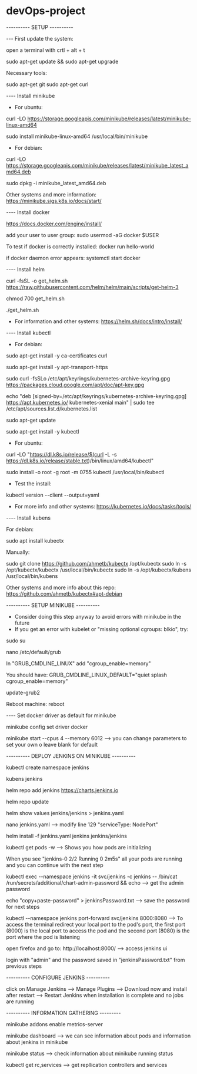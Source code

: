 # devOps-project


---------- SETUP ----------


--- First update the system:

open a terminal with crtl + alt + t

sudo apt-get update && sudo apt-get upgrade

Necessary tools:

sudo apt-get git
sudo apt-get curl


---- Install minikube

- For ubuntu:

curl -LO https://storage.googleapis.com/minikube/releases/latest/minikube-linux-amd64

sudo install minikube-linux-amd64 /usr/local/bin/minikube

- For debian:

curl -LO https://storage.googleapis.com/minikube/releases/latest/minikube_latest_amd64.deb

sudo dpkg -i minikube_latest_amd64.deb

Other systems and more information: https://minikube.sigs.k8s.io/docs/start/


---- Install docker

https://docs.docker.com/engine/install/

add your user to user group: sudo usermod -aG docker $USER

To test if docker is correctly installed: docker run hello-world

if docker daemon error appears: systemctl start docker


---- Install helm

curl -fsSL -o get_helm.sh https://raw.githubusercontent.com/helm/helm/main/scripts/get-helm-3

chmod 700 get_helm.sh

./get_helm.sh

- For information and other systems: https://helm.sh/docs/intro/install/


---- Install kubectl

- For debian:

sudo apt-get install -y ca-certificates curl

sudo apt-get install -y apt-transport-https

sudo curl -fsSLo /etc/apt/keyrings/kubernetes-archive-keyring.gpg https://packages.cloud.google.com/apt/doc/apt-key.gpg

echo "deb [signed-by=/etc/apt/keyrings/kubernetes-archive-keyring.gpg] https://apt.kubernetes.io/ kubernetes-xenial main" | sudo tee /etc/apt/sources.list.d/kubernetes.list

sudo apt-get update

sudo apt-get install -y kubectl

- For ubuntu: 

curl -LO "https://dl.k8s.io/release/$(curl -L -s https://dl.k8s.io/release/stable.txt)/bin/linux/amd64/kubectl"

sudo install -o root -g root -m 0755 kubectl /usr/local/bin/kubectl

- Test the install:

kubectl version --client --output=yaml

- For more info and other systems: https://kubernetes.io/docs/tasks/tools/


---- Install kubens

For debian:

sudo apt install kubectx

Manually:

sudo git clone https://github.com/ahmetb/kubectx /opt/kubectx
sudo ln -s /opt/kubectx/kubectx /usr/local/bin/kubectx
sudo ln -s /opt/kubectx/kubens /usr/local/bin/kubens

Other systems and more info about this repo: https://github.com/ahmetb/kubectx#apt-debian



---------- SETUP MINIKUBE ----------


- Consider doing this step anyway to avoid errors with minikube in the future
- If you get an error with kubelet or "missing optional cgroups: blkio", try:

sudo su

nano /etc/default/grub

In "GRUB_CMDLINE_LINUX" add "cgroup_enable=memory"

You should have: GRUB_CMDLINE_LINUX_DEFAULT="quiet splash cgroup_enable=memory"

update-grub2

Reboot machine: reboot


---- Set docker driver as default for minikube

minikube config set driver docker

minikube start --cpus 4 --memory 6012           --> you can change parameters to set your own o leave blank for default



---------- DEPLOY JENKINS ON MINIKUBE ----------


kubectl create namespace jenkins

kubens jenkins

helm repo add jenkins https://charts.jenkins.io

helm repo update 

helm show values jenkins/jenkins > jenkins.yaml

nano jenkins.yaml --> modify line 129 "serviceType: NodePort"

helm install -f jenkins.yaml jenkins jenkins/jenkins

kubectl get pods -w 				--> Shows you how pods are initializing

When you see "jenkins-0  2/2  Running  0  2m5s" all your pods are running and you can continue with the next step

kubectl exec --namespace jenkins -it svc/jenkins -c jenkins -- /bin/cat /run/secrets/additional/chart-admin-password && echo	--> get the admin password
	
echo "copy+paste-password" > jenkinsPassword.txt	--> save the password for next steps
	
kubectl --namespace jenkins port-forward svc/jenkins 8000:8080		--> To access the terminal redirect your local port to the pod's port, the first port (8000) is the local port to access the pod and the second port (8080) is the port where the pod is listening

open firefox and go to: http://localhost:8000/		--> access jenkins ui

login with "admin" and the password saved in "jenkinsPassword.txt" from previous steps

---------- CONFIGURE JENKINS  ----------

click on Manage Jenkins --> Manage Plugins --> Download now and install after restart --> Restart Jenkins when installation is complete and no jobs are running

---------- INFORMATION GATHERING ---------

minikube addons enable metrics-server

minikube dashboard 			--> we can see information about pods and information about jenkins in minikube

minikube status 			--> check information about minikube running status

kubectl get rc,services 		--> get repllication controllers and services


